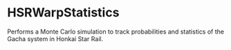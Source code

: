 # HSRWarpStatistics

Performs a Monte Carlo simulation to track probabilities and statistics of the Gacha system in Honkai Star Rail.